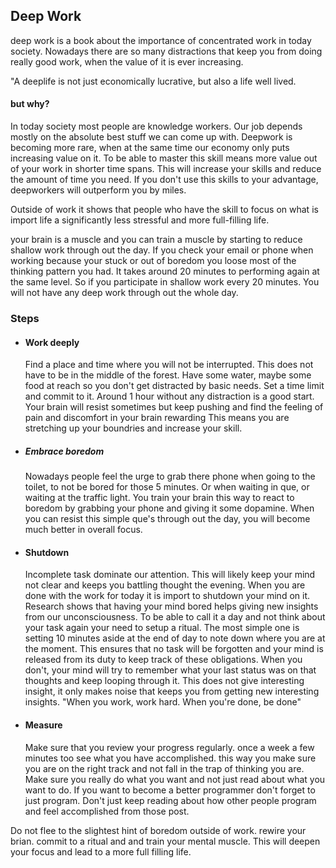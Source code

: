 ## Deep Work
deep work is a book about the importance of concentrated work in today society. Nowadays
there are so many distractions that keep you from doing really good work, when the value of it is ever increasing.

"A deeplife is not just economically lucrative, but also a life well lived.
 
#### but why?
In today society most people are knowledge workers. Our job depends mostly on the absolute best stuff we can come up with.
Deepwork is becoming more rare, when at the same time our economy only puts increasing value on it. To be able to master this skill means more value out of your work in shorter time spans. 
This will increase your skills and reduce the amount of time you need. If you don't use this skills to your advantage, deepworkers will outperform you by miles.

Outside of work it shows that people who have the skill to focus on what is import life a significantly less stressful and more full-filling life.

your brain is a muscle and you can train a muscle by starting to reduce shallow work through out the day.
If you check your email or phone when working because your stuck or out of boredom you loose most of the thinking pattern you had.
It takes around 20 minutes to performing again at the same level. So if you participate in shallow work every 20 minutes. You will not have any deep
work through out the whole day.

### Steps
 - #### Work deeply
    Find a place and time where you will not be interrupted. This does not have to be in the middle of the forest.
    Have some water, maybe some food at reach so you don't get distracted by basic needs.
    Set a time limit and commit to it. Around 1 hour without any distraction is a good start. Your brain will resist sometimes but keep pushing and find the feeling of pain and discomfort in your brain rewarding
    This means you are stretching up your boundries and increase your skill.
 
 - ##### Embrace boredom
    Nowadays people feel the urge to grab there phone when going to the toilet, to not be bored for those 5 minutes. Or when waiting in que, or waiting at the traffic light.
    You train your brain this way to react to boredom by grabbing your phone and giving it some dopamine.
    When you can resist this simple que's through out the day, you will become much better in overall focus.  

 - #### Shutdown
    Incomplete task dominate our attention. This will likely keep your mind not clear and keeps you battling thought the evening.
    When you are done with the work for today it is import to shutdown your mind on it. Research shows that having your mind bored helps giving new insights from our unconsciousness.
    To be able to call it a day and not think about your task again your need to setup a ritual. The most simple one is setting 10 minutes aside at the end of day to note down where you are at the moment.
    This ensures that no task will be forgotten and your mind is released from its duty to keep track of these obligations. When you don't, your mind will try to remember what your last status was on that thoughts and keep looping through it.
    This does not give interesting insight, it only makes noise that keeps you from getting new interesting insights.
    "When you work, work hard. When you're done, be done"
     
 - #### Measure
    Make sure that you review your progress regularly. once a week a few minutes too see what you have accomplished.
    this way you make sure you are on the right track and not fall in the trap of thinking you are. Make sure you really do what you want
    and not just read about what you want to do. If you want to become a better programmer don't forget to just program. Don't just keep reading 
    about how other people program and feel accomplished from those post.
    
 Do not flee to the slightest hint of boredom outside of work. rewire your brian. commit to a ritual and and train your mental muscle. This will deepen your focus and lead to a more full filling life. 
 
    

  
